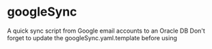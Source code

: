 # googleSync
A quick sync script from Google email accounts to an Oracle DB
Don't forget to update the googleSync.yaml.template before using
